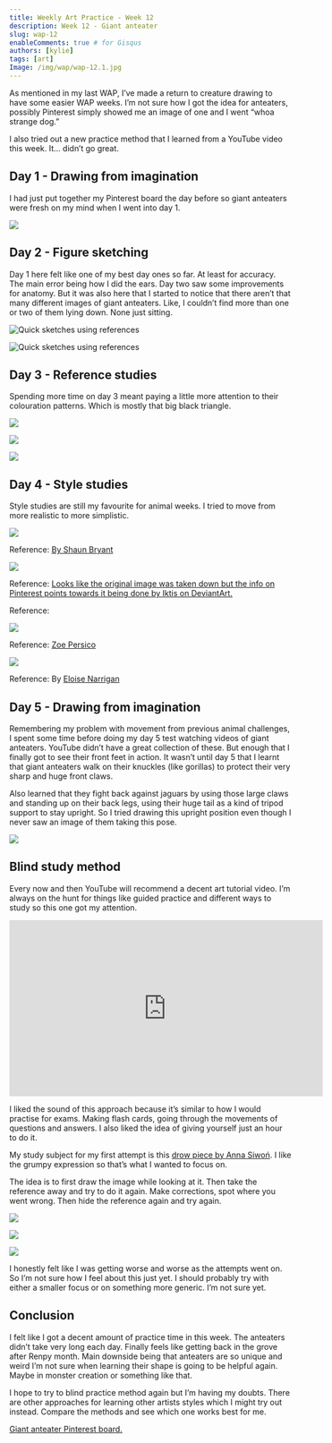```yaml
---
title: Weekly Art Practice - Week 12
description: Week 12 - Giant anteater
slug: wap-12
enableComments: true # for Gisqus
authors: [kylie]
tags: [art]
Image: /img/wap/wap-12.1.jpg
---
```


As mentioned in my last WAP, I’ve made a return to creature drawing to have some easier WAP weeks. I’m not sure how I got the idea for anteaters, possibly Pinterest simply showed me an image of one and I went “whoa strange dog.”

I also tried out a new practice method that I learned from a YouTube video this week. It… didn’t go great.

<!--truncate-->

## Day 1 - Drawing from imagination

I had just put together my Pinterest board the day before so giant anteaters were fresh on my mind when I went into day 1.

![](/img/wap/wap-12.1.jpg)


## Day 2 - Figure sketching

Day 1 here felt like one of my best day ones so far. At least for accuracy. The main error being how I did the ears. Day two saw some improvements for anatomy. But it was also here that I started to notice that there aren’t that many different images of giant anteaters. Like, I couldn’t find more than one or two of them lying down. None just sitting.

![Quick sketches using references](/img/wap/wap-12.2.1.jpg)

![Quick sketches using references](/img/wap/wap-12.2.2.jpg)

## Day 3 - Reference studies

Spending more time on day 3 meant paying a little more attention to their colouration patterns. Which is mostly that big black triangle.

![](/img/wap/wap-12.3.1.jpg)

![](/img/wap/wap-12.3.2.jpg)

![](/img/wap/wap-12.3.3.jpg)


## Day 4 - Style studies

Style studies are still my favourite for animal weeks. I tried to move from more realistic to more simplistic.

![](/img/wap/wap-12.4.1.jpg)

Reference: [By Shaun Bryant](https://shaun-bryant.tumblr.com/post/121858189776/here-are-some-anteaters-blame-blytherusso-d)

![](/img/wap/wap-12.4.2.jpg)

Reference: [Looks like the original image was taken down but the info on Pinterest points towards it being done by Iktis on DeviantArt.](https://www.deviantart.com/iktis)

Reference: [](https://www.deviantart.com/iktis)

![](/img/wap/wap-12.4.3.jpg)

Reference: [Zoe Persico](https://www.behance.net/gallery/17676951/Anteater-Pattern)

![](/img/wap/wap-12.4.4.jpg)

Reference: By [Eloise Narrigan](https://www.eloisenarrigan.com/)

## Day 5 - Drawing from imagination

Remembering my problem with movement from previous animal challenges, I spent some time before doing my day 5 test watching videos of giant anteaters. YouTube didn’t have a great collection of these. But enough that I finally got to see their front feet in action. It wasn’t until day 5 that I learnt that giant anteaters walk on their knuckles (like gorillas) to protect their very sharp and huge front claws.

Also learned that they fight back against jaguars by using those large claws and standing up on their back legs, using their huge tail as a kind of tripod support to stay upright. So I tried drawing this upright position even though I never saw an image of them taking this pose.

![](/img/wap/wap-12.5.jpg)


## Blind study method

Every now and then YouTube will recommend a decent art tutorial video. I’m always on the hunt for things like guided practice and different ways to study so this one got my attention.

<iframe width="560" height="315" src="https://www.youtube.com/embed/AB9yTNfE3go?si=9xy_U650xEzygCeK" title="YouTube video player" frameborder="0" allow="accelerometer; autoplay; clipboard-write; encrypted-media; gyroscope; picture-in-picture; web-share" referrerpolicy="strict-origin-when-cross-origin" allowfullscreen></iframe>

I liked the sound of this approach because it’s similar to how I would practise for exams. Making flash cards, going through the movements of questions and answers. I also liked the idea of giving yourself just an hour to do it.

My study subject for my first attempt is this [drow piece by Anna Siwoń](https://www.artstation.com/artwork/GGNw4). I like the grumpy expression so that’s what I wanted to focus on.

The idea is to first draw the image while looking at it. Then take the reference away and try to do it again. Make corrections, spot where you went wrong. Then hide the reference again and try again.

![](/img/blindstudy1.jpg)

![](/img/blindstudy2.jpg)

![](/img/blindstudy3.jpg)

I honestly felt like I was getting worse and worse as the attempts went on. So I’m not sure how I feel about this just yet. I should probably try with either a smaller focus or on something more generic. I’m not sure yet.

## Conclusion

I felt like I got a decent amount of practice time in this week. The anteaters didn’t take very long each day. Finally feels like getting back in the grove after Renpy month. Main downside being that anteaters are so unique and weird I’m not sure when learning their shape is going to be helpful again. Maybe in monster creation or something like that.

I hope to try to blind practice method again but I’m having my doubts. There are other approaches for learning other artists styles which I might try out instead. Compare the methods and see which one works best for me.

[Giant anteater Pinterest board.](https://www.pinterest.ca/maeanu3639/wap-anteater/)
